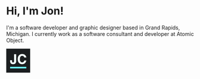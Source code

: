 # Hi, I'm Jon!

I'm a software developer and graphic designer based in Grand Rapids, Michigan. I currently work as a software consultant and developer at Atomic Object.

[![Jonathan Chaffer](./favicon.png)](https://jonathanchaffer.com)
